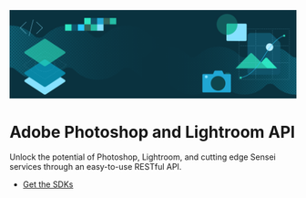 [//]: # (Copied from https://github.com/AdobeDocs/cis-photoshop-api-docs/blob/119eb74473b3eeac12ea6e8f4630a8f59971b49d/src/pages/index.md?plain=1#L15-L21, https://developer.adobe.com/firefly-services/docs/photoshop/)
[//]: # (Other examples: https://stage--adp-devsite-stage--adobedocs.aem.page/github-actions-test/test/test-file)

<Superhero slots="image, heading, text, buttons" background="rgb(22, 49, 42)"/>

![Hero image](../../../assets/hero.png)

# Adobe Photoshop and Lightroom API

Unlock the potential of Photoshop, Lightroom, and cutting edge Sensei services through an easy-to-use RESTful API.

* [Get the SDKs](https://developer.adobe.com/console/servicesandapis/ae)